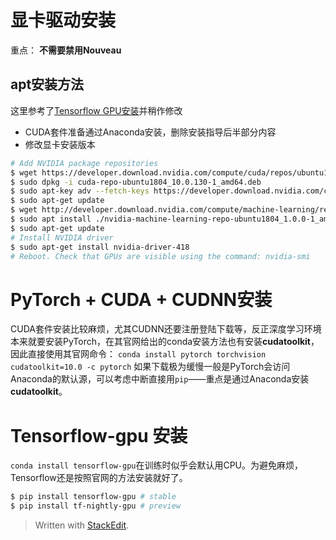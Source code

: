 
# 显卡驱动安装

重点： **不需要禁用Nouveau**

## apt安装方法
这里参考了[Tensorflow GPU安装](https://tensorflow.google.cn/install/gpu)并稍作修改
- CUDA套件准备通过Anaconda安装，删除安装指导后半部分内容
- 修改显卡安装版本
```bash
# Add NVIDIA package repositories  
$ wget https://developer.download.nvidia.com/compute/cuda/repos/ubuntu1804/x86_64/cuda-repo-ubuntu1804_10.0.130-1_amd64.deb 
$ sudo dpkg -i cuda-repo-ubuntu1804_10.0.130-1_amd64.deb 
$ sudo apt-key adv --fetch-keys https://developer.download.nvidia.com/compute/cuda/repos/ubuntu1804/x86_64/7fa2af80.pub 
$ sudo apt-get update 
$ wget http://developer.download.nvidia.com/compute/machine-learning/repos/ubuntu1804/x86_64/nvidia-machine-learning-repo-ubuntu1804_1.0.0-1_amd64.deb 
$ sudo apt install ./nvidia-machine-learning-repo-ubuntu1804_1.0.0-1_amd64.deb
$ sudo apt-get update
# Install NVIDIA driver  
$ sudo apt-get install nvidia-driver-418
# Reboot. Check that GPUs are visible using the command: nvidia-smi  
```
# PyTorch + CUDA + CUDNN安装
CUDA套件安装比较麻烦，尤其CUDNN还要注册登陆下载等，反正深度学习环境本来就要安装PyTorch，在其官网给出的conda安装方法也有安装**cudatoolkit**，因此直接使用其官网命令：
`conda install pytorch torchvision cudatoolkit=10.0 -c pytorch`
如果下载极为缓慢一般是PyTorch会访问Anaconda的默认源，可以考虑中断直接用`pip`——重点是通过Anaconda安装**cudatoolkit**。

# Tensorflow-gpu 安装

`conda install tensorflow-gpu`在训练时似乎会默认用CPU。为避免麻烦，Tensorflow还是按照官网的方法安装就好了。

```bash
$ pip install tensorflow-gpu # stable
$ pip install tf-nightly-gpu # preview
```

> Written with [StackEdit](https://stackedit.io/).
<!--stackedit_data:
eyJoaXN0b3J5IjpbLTE4ODU4MzM2MTVdfQ==
-->